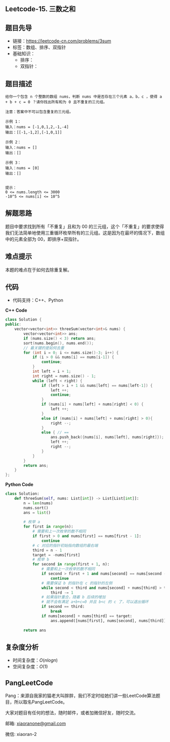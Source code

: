 ## Leetcode-15. 三数之和

## 题目先导

- 链接：https://leetcode-cn.com/problems/3sum
- 标签：数组、排序、双指针
- 基础知识：
  - 排序：
  - 双指针： 

## 题目描述

```
给你一个包含 n 个整数的数组 nums，判断 nums 中是否存在三个元素 a，b，c ，使得 a + b + c = 0 ？请你找出所有和为 0 且不重复的三元组。

注意：答案中不可以包含重复的三元组。

示例 1：
输入：nums = [-1,0,1,2,-1,-4]
输出：[[-1,-1,2],[-1,0,1]]

示例 2：
输入：nums = []
输出：[]

示例 3：
输入：nums = [0]
输出：[]
 

提示：
0 <= nums.length <= 3000
-10^5 <= nums[i] <= 10^5
```

## 解题思路

题目中要求找到所有「不重复」且和为 00 的三元组，这个「不重复」的要求使得我们无法简单地使用三重循环枚举所有的三元组。这是因为在最坏的情况下，数组中的元素全部为 00，即排序+双指针。

## 难点提示
本题的难点在于如何去除重复解。



## 代码
- 代码支持：C++、Python

**C++ Code**
```C++
class Solution {
public:
    vector<vector<int>> threeSum(vector<int>& nums) {
        vector<vector<int>> ans;
        if (nums.size() < 3) return ans;
        sort(nums.begin(), nums.end());
        // 最关键的是如何去重
        for (int i = 0; i <= nums.size()-3; i++) {
            if (i > 0 && nums[i] == nums[i-1]) {
                continue;
            }
            int left = i + 1;
            int right = nums.size() - 1;
            while (left < right) {
                if (left > i + 1 && nums[left] == nums[left-1]) {
                    left ++;
                    continue;
                }
                if (nums[i] + nums[left] + nums[right] < 0) {
                    left ++;
                }
                else if (nums[i] + nums[left] + nums[right] > 0){
                    right --;
                }
                else { // ==
                    ans.push_back({nums[i], nums[left], nums[right]});
                    left ++;
                    right --;
                }
            }
        } 
        return ans;
    }
};
```

**Python Code**
```Python
class Solution:
    def threeSum(self, nums: List[int]) -> List[List[int]]:
        n = len(nums)
        nums.sort()
        ans = list()
        
        # 枚举 a
        for first in range(n):
            # 需要和上一次枚举的数不相同
            if first > 0 and nums[first] == nums[first - 1]:
                continue
            # c 对应的指针初始指向数组的最右端
            third = n - 1
            target = -nums[first]
            # 枚举 b
            for second in range(first + 1, n):
                # 需要和上一次枚举的数不相同
                if second > first + 1 and nums[second] == nums[second - 1]:
                    continue
                # 需要保证 b 的指针在 c 的指针的左侧
                while second < third and nums[second] + nums[third] > target:
                    third -= 1
                # 如果指针重合，随着 b 后续的增加
                # 就不会有满足 a+b+c=0 并且 b<c 的 c 了，可以退出循环
                if second == third:
                    break
                if nums[second] + nums[third] == target:
                    ans.append([nums[first], nums[second], nums[third]])
        
        return ans
```

## 复杂度分析
- 时间复杂度：$O(nlogn)$
- 空间复杂度：$O(1)$


## PangLeetCode

Pang：来源自我家的猫老大叫胖胖，我们不定时给她们讲一些LeetCode算法题目，所以取名PangLeetCode。

大家对题目有任何的想法，随时邮件，或者加微信好友，随时交流。

邮箱: xiaoranone@gmail.com

微信: xiaoran-2 
